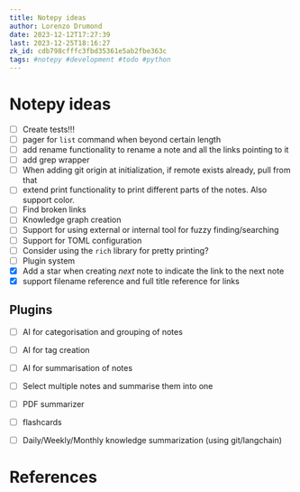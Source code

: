 ```yaml
---
title: Notepy ideas
author: Lorenzo Drumond
date: 2023-12-12T17:27:39
last: 2023-12-25T18:16:27
zk_id: cdb798cfffc3fbd35361e5ab2fbe363c
tags: #notepy #development #todo #python
---
```



# Notepy ideas

- [ ] Create tests!!!
- [ ] pager for `list` command when beyond certain length
- [ ] add rename functionality to rename a note and all the links pointing to it
- [ ] add grep wrapper
- [ ] When adding git origin at initialization, if remote exists already, pull from that
- [ ] extend print functionality to print different parts of the notes. Also support color.
- [ ] Find broken links
- [ ] Knowledge graph creation
- [ ] Support for using external or internal tool for fuzzy finding/searching
- [ ] Support for TOML configuration
- [ ] Consider using the `rich` library for pretty printing?
- [ ] Plugin system
- [x] Add a star when creating _next_ note to indicate the link to the next note
- [x] support filename reference and full title reference for links

## Plugins
- [ ] AI for categorisation and grouping of notes
- [ ] AI for tag creation
- [ ] AI for summarisation of notes
- [ ] Select multiple notes and summarise them into one
- [ ] PDF summarizer
- [ ] flashcards
- [ ] Daily/Weekly/Monthly knowledge summarization (using git/langchain)


# References
